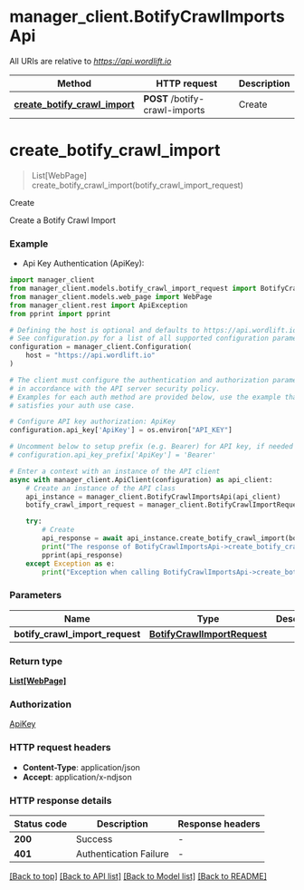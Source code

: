 # manager_client.BotifyCrawlImportsApi

All URIs are relative to *https://api.wordlift.io*

Method | HTTP request | Description
------------- | ------------- | -------------
[**create_botify_crawl_import**](BotifyCrawlImportsApi.md#create_botify_crawl_import) | **POST** /botify-crawl-imports | Create


# **create_botify_crawl_import**
> List[WebPage] create_botify_crawl_import(botify_crawl_import_request)

Create

Create a Botify Crawl Import

### Example

* Api Key Authentication (ApiKey):

```python
import manager_client
from manager_client.models.botify_crawl_import_request import BotifyCrawlImportRequest
from manager_client.models.web_page import WebPage
from manager_client.rest import ApiException
from pprint import pprint

# Defining the host is optional and defaults to https://api.wordlift.io
# See configuration.py for a list of all supported configuration parameters.
configuration = manager_client.Configuration(
    host = "https://api.wordlift.io"
)

# The client must configure the authentication and authorization parameters
# in accordance with the API server security policy.
# Examples for each auth method are provided below, use the example that
# satisfies your auth use case.

# Configure API key authorization: ApiKey
configuration.api_key['ApiKey'] = os.environ["API_KEY"]

# Uncomment below to setup prefix (e.g. Bearer) for API key, if needed
# configuration.api_key_prefix['ApiKey'] = 'Bearer'

# Enter a context with an instance of the API client
async with manager_client.ApiClient(configuration) as api_client:
    # Create an instance of the API class
    api_instance = manager_client.BotifyCrawlImportsApi(api_client)
    botify_crawl_import_request = manager_client.BotifyCrawlImportRequest() # BotifyCrawlImportRequest | 

    try:
        # Create
        api_response = await api_instance.create_botify_crawl_import(botify_crawl_import_request)
        print("The response of BotifyCrawlImportsApi->create_botify_crawl_import:\n")
        pprint(api_response)
    except Exception as e:
        print("Exception when calling BotifyCrawlImportsApi->create_botify_crawl_import: %s\n" % e)
```



### Parameters


Name | Type | Description  | Notes
------------- | ------------- | ------------- | -------------
 **botify_crawl_import_request** | [**BotifyCrawlImportRequest**](BotifyCrawlImportRequest.md)|  | 

### Return type

[**List[WebPage]**](WebPage.md)

### Authorization

[ApiKey](../README.md#ApiKey)

### HTTP request headers

 - **Content-Type**: application/json
 - **Accept**: application/x-ndjson

### HTTP response details

| Status code | Description | Response headers |
|-------------|-------------|------------------|
**200** | Success |  -  |
**401** | Authentication Failure |  -  |

[[Back to top]](#) [[Back to API list]](../README.md#documentation-for-api-endpoints) [[Back to Model list]](../README.md#documentation-for-models) [[Back to README]](../README.md)

